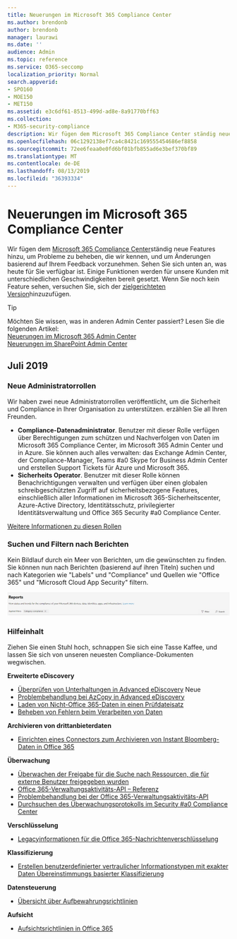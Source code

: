 ```yaml
---
title: Neuerungen im Microsoft 365 Compliance Center
ms.author: brendonb
author: brendonb
manager: laurawi
ms.date: ''
audience: Admin
ms.topic: reference
ms.service: O365-seccomp
localization_priority: Normal
search.appverid:
- SPO160
- MOE150
- MET150
ms.assetid: e3c6df61-8513-499d-ad8e-8a91770bff63
ms.collection:
- M365-security-compliance
description: Wir fügen dem Microsoft 365 Compliance Center ständig neue Features hinzu, um Probleme zu beheben, die wir kennen, und um Änderungen basierend auf Ihrem Feedback vorzunehmen. Finden Sie heraus, was wir bis zu diesem Monat gemacht haben.
ms.openlocfilehash: 06c1292138ef7ca4c8421c169555454686ef8858
ms.sourcegitcommit: 72ee6feaa0e0fd6bf01bfb855ad6e3bef370bf89
ms.translationtype: MT
ms.contentlocale: de-DE
ms.lasthandoff: 08/13/2019
ms.locfileid: "36393334"
---
```

# <a name="whats-new-in-the-microsoft-365-compliance-center"></a>Neuerungen im Microsoft 365 Compliance Center

Wir fügen dem [Microsoft 365 Compliance Center](microsoft-365-compliance-center.md)ständig neue Features hinzu, um Probleme zu beheben, die wir kennen, und um Änderungen basierend auf Ihrem Feedback vorzunehmen. Sehen Sie sich unten an, was heute für Sie verfügbar ist. Einige Funktionen werden für unsere Kunden mit unterschiedlichen Geschwindigkeiten bereit gesetzt. Wenn Sie noch kein Feature sehen, versuchen Sie, sich der [zielgerichteten Version](https://docs.microsoft.com/office365/admin/manage/release-options-in-office-365)hinzuzufügen.

> [!TIP]
> Möchten Sie wissen, was in anderen Admin Center passiert? Lesen Sie die folgenden Artikel:<br>[Neuerungen im Microsoft 365 Admin Center](https://docs.microsoft.com/office365/admin/whats-new-in-preview?view=o365-worldwide)<br>[Neuerungen im SharePoint Admin Center](https://docs.microsoft.com/sharepoint/what-s-new-in-admin-center)

## <a name="july-2019"></a>Juli 2019

### <a name="new-admin-roles"></a>Neue Administratorrollen

Wir haben zwei neue Administratorrollen veröffentlicht, um die Sicherheit und Compliance in Ihrer Organisation zu unterstützen. erzählen Sie all Ihren Freunden.

- **Compliance-Datenadministrator**. Benutzer mit dieser Rolle verfügen über Berechtigungen zum schützen und Nachverfolgen von Daten im Microsoft 365 Compliance Center, im Microsoft 365 Admin Center und in Azure. Sie können auch alles verwalten: das Exchange Admin Center, der Compliance-Manager, Teams #a0 Skype for Business Admin Center und erstellen Support Tickets für Azure und Microsoft 365.
- **Sicherheits Operator**. Benutzer mit dieser Rolle können Benachrichtigungen verwalten und verfügen über einen globalen schreibgeschützten Zugriff auf sicherheitsbezogene Features, einschließlich aller Informationen im Microsoft 365-Sicherheitscenter, Azure-Active Directory, Identitätsschutz, privilegierter Identitätsverwaltung und Office 365 Security #a0 Compliance Center.

[Weitere Informationen zu diesen Rollen](https://docs.microsoft.com/office365/securitycompliance/permissions-microsoft-365-compliance-security)

### <a name="search-and-filtering-for-reports"></a>Suchen und Filtern nach Berichten

Kein Bildlauf durch ein Meer von Berichten, um die gewünschten zu finden. Sie können nun nach Berichten (basierend auf ihren Titeln) suchen und nach Kategorien wie "Labels" und "Compliance" und Quellen wie "Office 365" und "Microsoft Cloud App Security" filtern.

![Bildschirmaufzeichnung der Such-und Filterschaltflächen für Berichte mit einem angewendeten Filter](media/mcc_report_filtering.png)

### <a name="help-content"></a>Hilfeinhalt

Ziehen Sie einen Stuhl hoch, schnappen Sie sich eine Tasse Kaffee, und lassen Sie sich von unseren neuesten Compliance-Dokumenten wegwischen.

**Erweiterte eDiscovery**
- [Überprüfen von Unterhaltungen in Advanced eDiscovery](compliance20/conversation-review-sets.md) Neue
- [Problembehandlung bei AzCopy in Advanced eDiscovery](compliance20/troubleshooting-azcopy.md)
- [Laden von Nicht-Office 365-Daten in einen Prüfdateisatz](compliance20/load-non-office365-data.md)
- [Beheben von Fehlern beim Verarbeiten von Daten](compliance20/error-remediation.md)

**Archivieren von drittanbieterdaten**
- [Einrichten eines Connectors zum Archivieren von Instant Bloomberg-Daten in Office 365](archive-instant-bloomberg-data.md)

**Überwachung**
- [Überwachen der Freigabe für die Suche nach Ressourcen, die für externe Benutzer freigegeben wurden](use-sharing-auditing.md)
- [Office 365-Verwaltungsaktivitäts-API – Referenz](https://docs.microsoft.com/office/office-365-management-api/office-365-management-activity-api-reference)
- [Problembehandlung bei der Office 365-Verwaltungsaktivitäts-API](https://docs.microsoft.com/office/office-365-management-api/troubleshooting-the-office-365-management-activity-api)
- [Durchsuchen des Überwachungsprotokolls im Security #a0 Compliance Center](search-the-audit-log-in-security-and-compliance.md)

**Verschlüsselung**
- [Legacyinformationen für die Office 365-Nachrichtenverschlüsselung](legacy-information-for-message-encryption.md)

**Klassifizierung**
- [Erstellen benutzerdefinierter vertraulicher Informationstypen mit exakter Daten Übereinstimmungs basierter Klassifizierung](create-custom-sensitive-information-types-with-exact-data-match-based-classification.md)

**Datensteuerung**
- [Übersicht über Aufbewahrungsrichtlinien](retention-policies.md)

**Aufsicht**
- [Aufsichtsrichtlinien in Office 365](supervision-policies.md)